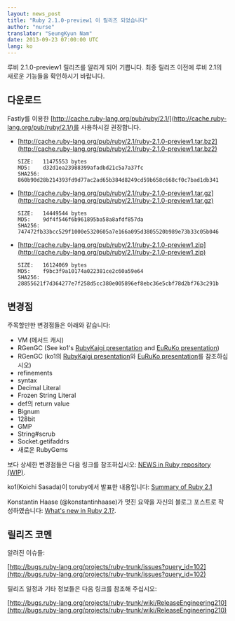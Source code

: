 ```yaml
---
layout: news_post
title: "Ruby 2.1.0-preview1 이 릴리즈 되었습니다"
author: "nurse"
translator: "SeungKyun Nam"
date: 2013-09-23 07:00:00 UTC
lang: ko
---
```


루비 2.1.0-preview1 릴리즈를 알리게 되어 기쁩니다.
최종 릴리즈 이전에 루비 2.1의 새로운 기능들을 확인하시기 바랍니다.

## 다운로드

Fastly를 이용한 [http://cache.ruby-lang.org/pub/ruby/2.1/](http://cache.ruby-lang.org/pub/ruby/2.1/)를 사용하시길 권장합니다.

* [http://cache.ruby-lang.org/pub/ruby/2.1/ruby-2.1.0-preview1.tar.bz2](http://cache.ruby-lang.org/pub/ruby/2.1/ruby-2.1.0-preview1.tar.bz2)

      SIZE:   11475553 bytes
      MD5:    d32d1ea23988399afadbd21c5a7a37fc
      SHA256: 860b90d28b214393fd9d77ac2ad65b384d8249cd59b658c668cf0c7bad1db341

* [http://cache.ruby-lang.org/pub/ruby/2.1/ruby-2.1.0-preview1.tar.gz](http://cache.ruby-lang.org/pub/ruby/2.1/ruby-2.1.0-preview1.tar.gz)

      SIZE:   14449544 bytes
      MD5:    9df4f546f6b961895ba58a8afdf857da
      SHA256: 747472fb33bcc529f1000e5320605a7e166a095d3805520b989e73b33c05b046

* [http://cache.ruby-lang.org/pub/ruby/2.1/ruby-2.1.0-preview1.zip](http://cache.ruby-lang.org/pub/ruby/2.1/ruby-2.1.0-preview1.zip)

      SIZE:   16124069 bytes
      MD5:    f9bc3f9a10174a022381ce2c60a59e64
      SHA256: 28855621f7d364277e7f258d5cc380e005896ef8ebc36e5cbf78d2bf763c291b

## 변경점

주목할만한 변경점들은 아래와 같습니다:

* VM (메서드 캐시)
* RGenGC (See ko1's [RubyKaigi presentation](http://rubykaigi.org/2013/talk/S73) and [EuRuKo presentation](http://www.atdot.net/~ko1/activities/Euruko2013-ko1.pdf))
* RGenGC (ko1의 [RubyKaigi presentation](http://rubykaigi.org/2013/talk/S73)와 [EuRuKo presentation](http://www.atdot.net/~ko1/activities/Euruko2013-ko1.pdf)를 참조하십시오)
* refinements
* syntax
* Decimal Literal
* Frozen String Literal
* def의 return value
* Bignum
* 128bit
* GMP
* String#scrub
* Socket.getifaddrs
* 새로운 RubyGems

보다 상세한 변경점들은 다음 링크를 참조하십시오: [NEWS in Ruby repository (WIP)](https://github.com/ruby/ruby/blob/trunk/NEWS).

ko1(Koichi Sasada)이 toruby에서 발표한 내용입니다: [Summary of Ruby 2.1](http://www.atdot.net/~ko1/activities/toruby05-ko1.pdf)

Konstantin Haase (@konstantinhaase)가 멋진 요약을 자신의 블로그 포스트로 작성하였습니다: [What's new in Ruby 2.1?](http://rkh.im/ruby-2.1).

## 릴리즈 코멘

알려진 이슈들:

[http://bugs.ruby-lang.org/projects/ruby-trunk/issues?query_id=102](http://bugs.ruby-lang.org/projects/ruby-trunk/issues?query_id=102)

릴리즈 일정과 기타 정보들은 다음 링크를 참조해 주십시오:

[http://bugs.ruby-lang.org/projects/ruby-trunk/wiki/ReleaseEngineering210](http://bugs.ruby-lang.org/projects/ruby-trunk/wiki/ReleaseEngineering210)
